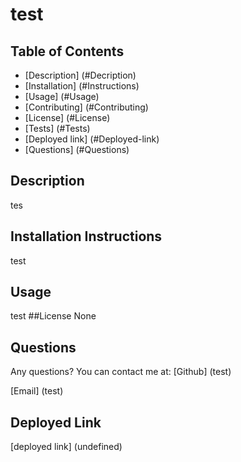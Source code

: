 # test
## Table of Contents
- [Description] (#Decription)
- [Installation] (#Instructions)
- [Usage] (#Usage)
- [Contributing] (#Contributing)
- [License] (#License)
- [Tests] (#Tests)
- [Deployed link] (#Deployed-link)
- [Questions] (#Questions)
## Description
tes
## Installation Instructions
test
## Usage
test
##License
None
## Questions
Any questions? You can contact me at:
[Github] (test)


[Email] (test)
## Deployed Link
[deployed link] (undefined)